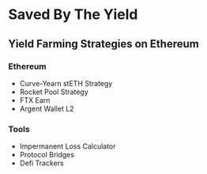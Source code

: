 # Saved By The Yield

## Yield Farming Strategies on Ethereum

### Ethereum 

* Curve-Yearn stETH Strategy
* Rocket Pool Strategy
* FTX Earn
* Argent Wallet L2

### Tools

* Impermanent Loss Calculator
* Protocol Bridges
* Defi Trackers

